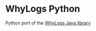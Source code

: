 # WhyLogs Python

Python port of the [WhyLogs Java library](https://gitlab.com/whylabs/whylogs-java)
